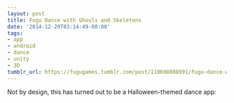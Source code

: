 ```yaml
---
layout: post
title: Fugu Dance with Ghouls and Skeletons
date: '2014-12-29T03:14:49-08:00'
tags:
- app
- android
- dance
- unity
- 3D
tumblr_url: https://fugugames.tumblr.com/post/110698088991/fugu-dance-with-ghouls-and-skeletons
---
```

Not by design, this has turned out to be a Halloween-themed dance app:

